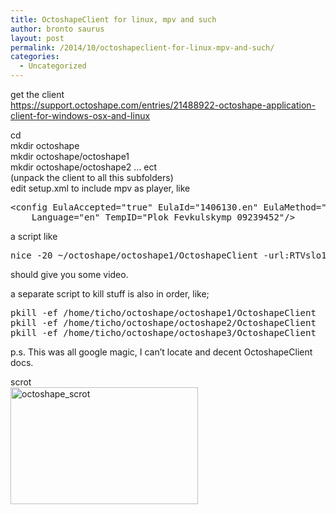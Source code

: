 ```yaml
---
title: OctoshapeClient for linux, mpv and such
author: bronto saurus
layout: post
permalink: /2014/10/octoshapeclient-for-linux-mpv-and-such/
categories:
  - Uncategorized
---
```

get the client  
<https://support.octoshape.com/entries/21488922-octoshape-application-client-for-windows-osx-and-linux>

cd  
mkdir octoshape  
mkdir octoshape/octoshape1  
mkdir octoshape/octoshape2 &#8230; ect  
(unpack the client to all this subfolders)  
edit setup.xml to include mpv as player, like

<pre>&lt;config EulaAccepted="true" EulaId="1406130.en" EulaMethod="installerwindow" PlayerExec="mpv --geometry=100%:0% --autofit=50%x50% $url"
    Language="en" TempID="Plok_Fevkulskymp_09239452"/&gt;</pre>

a script like

<pre>nice -20 ~/octoshape/octoshape1/OctoshapeClient -url:RTVslo1.vp6 &#038;</pre>

should give you some video.

a separate script to kill stuff is also in order, like;

<pre>pkill -ef /home/ticho/octoshape/octoshape1/OctoshapeClient
pkill -ef /home/ticho/octoshape/octoshape2/OctoshapeClient
pkill -ef /home/ticho/octoshape/octoshape3/OctoshapeClient
</pre>

p.s. This was all google magic, I can&#8217;t locate and decent OctoshapeClient docs.

scrot  
[<img src="http://brontosaurusrex.mooo.com/wp-content/uploads/2014/10/octoshape_scrot-300x187.png" alt="octoshape_scrot" width="300" height="187" class="aligncenter size-medium wp-image-3467" />][1]

 [1]: http://brontosaurusrex.mooo.com/wp-content/uploads/2014/10/octoshape_scrot.png